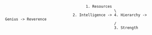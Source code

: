                                          1. Resources
                                                      \
                                   2. Intelligence -> 4. Hierarchy -> Genius -> Reverence
                                                      /
                                                      3. Strength
